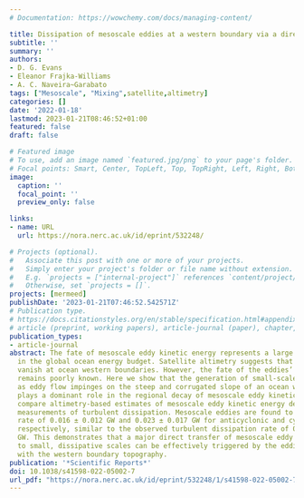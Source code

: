 ```yaml
---
# Documentation: https://wowchemy.com/docs/managing-content/

title: Dissipation of mesoscale eddies at a western boundary via a direct energy cascade
subtitle: ''
summary: ''
authors:
- D. G. Evans
- Eleanor Frajka-Williams
- A. C. Naveira~Garabato
tags: ["Mesoscale", "Mixing",satellite,altimetry]
categories: []
date: '2022-01-18'
lastmod: 2023-01-21T08:46:52+01:00
featured: false
draft: false

# Featured image
# To use, add an image named `featured.jpg/png` to your page's folder.
# Focal points: Smart, Center, TopLeft, Top, TopRight, Left, Right, BottomLeft, Bottom, BottomRight.
image:
  caption: ''
  focal_point: ''
  preview_only: false

links:
- name: URL
  url: https://nora.nerc.ac.uk/id/eprint/532248/

# Projects (optional).
#   Associate this post with one or more of your projects.
#   Simply enter your project's folder or file name without extension.
#   E.g. `projects = ["internal-project"]` references `content/project/deep-learning/index.md`.
#   Otherwise, set `projects = []`.
projects: [mermeed]
publishDate: '2023-01-21T07:46:52.542571Z'
# Publication type.
# https://docs.citationstyles.org/en/stable/specification.html#appendix-iii-types
# article (preprint, working papers), article-journal (paper), chapter, dataset, document (catch all), motion_picture (video), post (post on online forum), post-weblog (post on blog), report (technical report, with container-title for chapter within larger report), software, thesis, citation-key (bibtex key) or citation-label (Ferr78, formatted as output label), doi, event-title (name of event), event-place (geographic location), keyword, language (e.g., en or de), license (copyright information), note (descriptive note), publisher, title, t
publication_types:
- article-journal
abstract: The fate of mesoscale eddy kinetic energy represents a large source of uncertainty
  in the global ocean energy budget. Satellite altimetry suggests that mesoscale eddies
  vanish at ocean western boundaries. However, the fate of the eddies’ kinetic energy
  remains poorly known. Here we show that the generation of small-scale turbulence
  as eddy flow impinges on the steep and corrugated slope of an ocean western boundary
  plays a dominant role in the regional decay of mesoscale eddy kinetic energy. We
  compare altimetry-based estimates of mesoscale eddy kinetic energy decline with
  measurements of turbulent dissipation. Mesoscale eddies are found to decay at a
  rate of 0.016 ± 0.012 GW and 0.023 ± 0.017 GW for anticyclonic and cyclonic eddies,
  respectively, similar to the observed turbulent dissipation rate of 0.020 ± 0.011
  GW. This demonstrates that a major direct transfer of mesoscale eddy kinetic energy
  to small, dissipative scales can be effectively triggered by the eddies’ interaction
  with the western boundary topography.
publication: '*Scientific Reports*'
doi: 10.1038/s41598-022-05002-7
url_pdf: "https://nora.nerc.ac.uk/id/eprint/532248/1/s41598-022-05002-7.pdf"
---
```

